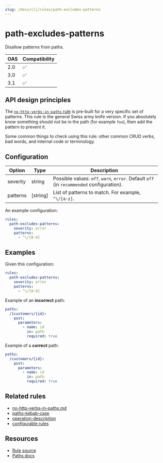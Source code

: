 ```yaml
---
slug: /docs/cli/rules/path-excludes-patterns
---
```


# path-excludes-patterns

Disallow patterns from paths.

| OAS | Compatibility |
| --- | ------------- |
| 2.0 | ✅            |
| 3.0 | ✅            |
| 3.1 | ✅            |

## API design principles

The [`no-http-verbs-in-paths` rule](./no-http-verbs-in-paths.md) is pre-built for a very specific set of patterns.
This rule is the general Swiss army knife version.
If you absolutely know something should not be in the path (for example `foo`), then add the pattern to prevent it.

Some common things to check using this rule: other common CRUD verbs, bad words, and internal code or terminology.

## Configuration

| Option   | Type     | Description                                                                              |
| -------- | -------- | ---------------------------------------------------------------------------------------- |
| severity | string   | Possible values: `off`, `warn`, `error`. Default `off` (in `recommended` configuration). |
| patterns | [string] | List of patterns to match. For example, `^\/[a-z]`.                                      |

An example configuration:

```yaml
rules:
  path-excludes-patterns:
    severity: error
    patterns:
      - ^\/[0-9]
```

## Examples

Given this configuration:

```yaml
rules:
  path-excludes-patterns:
    severity: error
    patterns:
      - ^\/[0-9]
```

Example of an **incorrect** path:

```yaml
paths:
  /1customers/{id}:
    post:
      parameters:
        - name: id
          in: path
          required: true
```

Example of a **correct** path:

```yaml
paths:
  /customers/{id}:
    post:
      parameters:
        - name: id
          in: path
          required: true
```

## Related rules

- [no-http-verbs-in-paths.md](./no-http-verbs-in-paths.md)
- [paths-kebab-case](./paths-kebab-case.md)
- [operation-description](./operation-description.md)
- [configurable rules](./configurable-rules.md)

## Resources

- [Rule source](https://github.com/Redocly/redocly-cli/blob/main/packages/core/src/rules/common/parameter-description.ts)
- [Paths docs](https://redocly.com/docs/openapi-visual-reference/paths/)
